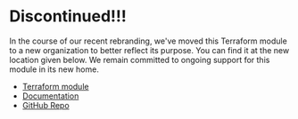 # Discontinued!!!

In the course of our recent rebranding, we've moved this Terraform module to a new organization to better reflect its purpose. You can find it at the new location given below. We remain committed to ongoing support for this module in its new home.

- [Terraform module](https://registry.terraform.io/modules/cloudpediaai/static-website/aws/latest)
- [Documentation](https://cloudpedia.ai/terraform-module/aws-static-website/)
- [GitHub Repo](https://github.com/CloudPediaAI/terraform-aws-static-website)




